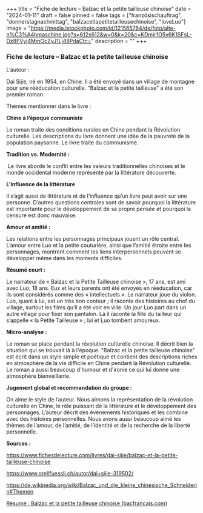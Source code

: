 +++
title = "Fiche de lecture – Balzac et la petite tailleuse chinoise"
date = "2024-01-11"
draft = false
pinned = false
tags = ["französischauftrag", "donnerstagnachmittag", "balzacetlapetitetailleusechinoise", "loveLuo"]
image = "https://media.istockphoto.com/id/121565764/de/foto/alte-n%C3%A4hmaschine.jpg?s=612x612&w=0&k=20&c=KDmjr1O5v6K1SFsL-Dz8FVyj4MmOcZyJ1Lj48PdaCtc="
description = ""
+++
### **Fiche de lecture – Balzac et la petite tailleuse chinoise**

L’auteur :

Dai Sijie, né en 1954, en Chine. Il a été envoyé dans un village de montagne pour une rééducation culturelle. “Balzac et la petite tailleuse” a été son premier roman.

Thèmes mentionner dans le livre :

**Chine à l’époque communiste**

Le roman traite des conditions rurales en Chine pendant la Révolution culturelle. Les descriptions du livre donnent une idée de la pauvreté de la population paysanne. Le livre traite du communisme.

**Tradition vs. Modernité :**

 Le livre aborde le conflit entre les valeurs traditionnelles chinoises et le monde occidental moderne représenté par la littérature découverte.

**L’influence de la littérature**

Il s’agit aussi de littérature et de l’influence qu’un livre peut avoir sur une personne. D’autres questions centrales sont de savoir pourquoi la littérature est importante pour le développement de sa propre pensée et pourquoi la censure est donc mauvaise.

**Amour et amitié :**

Les relations entre les personnages principaux jouent un rôle central. L’amour entre Luo et la petite couturière, ainsi que l’amitié étroite entre les personnages, montrent comment les liens interpersonnels peuvent se développer même dans les moments difficiles.

**Résumé court :**

Le narrateur de « Balzac et la Petite Tailleuse chinoise », 17 ans, est ami avec Luo, 18 ans. Eux et leurs parents ont été envoyés en rééducation, car ils sont considérés comme des « intellectuels ». Le narrateur joue du violon. Luo, quant à lui, est un très bon conteur ; il raconte des histoires au chef du village, surtout les films qu’il a été voir en ville. Un jour Luo part dans un autre village pour fixer son pantalon. Là il raconte la fille du tailleur qui s’appelle « la Petite Tailleuse » ; lui et Luo tombent amoureux.

**Micro-analyse :**

Le roman se place pendant la révolution culturelle chinoise. Il décrit bien la situation qui se trouvait là à l'époque. "Balzac et la petite tailleuse chinoise" est écrit dans un style simple et poétique et contient des descriptions riches en atmosphère de la vie difficile en Chine pendant la Révolution culturelle. Le roman a aussi beaucoup d'humour et d'ironie ce qui lui donne une atmosphère bienveillante.

**Jugement global et recommandation du groupe :**

On aime le style de l’auteur. Nous aimons la représentation de la révolution culturelle en Chine, le rôle puissant de la littérature et le développement des personnages. L’auteur décrit des événements historiques et les combine avec des histoires personnelles. Nous avons aussi beaucoup aimé les thèmes de l’amour, de l’amitié, de l’identité et de la recherche de la liberté personnelle.

**Sources :**

<https://www.fichesdelecture.com/livres/dai-sijie/balzac-et-la-petite-tailleuse-chinoise>

<https://www.orellfuessli.ch/autor/dai+sijie-319502/>

<https://de.wikipedia.org/wiki/Balzac_und_die_kleine_chinesische_Schneiderin#Themen>

[Résumé : Balzac et la petite tailleuse chinoise (bacfrancais.com)](https://www.bacfrancais.com/resume/resume-sijie-balzac-petite-tailleuse-chinoise)

<!--EndFragment-->